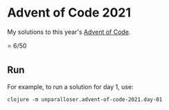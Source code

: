 # Advent of Code 2021
My solutions to this year's [Advent of Code](https://adventofcode.com/2021).

⭐ 6/50

## Run

For example, to run a solution for day 1, use:

```
clojure -m unparalloser.advent-of-code-2021.day-01
```